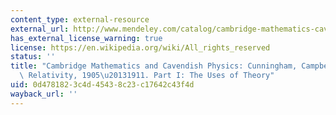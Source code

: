 ```yaml
---
content_type: external-resource
external_url: http://www.mendeley.com/catalog/cambridge-mathematics-cavendish-physics-cunningham-campbell-einsteins-relativity-19051911-part-ii-co/
has_external_license_warning: true
license: https://en.wikipedia.org/wiki/All_rights_reserved
status: ''
title: "Cambridge Mathematics and Cavendish Physics: Cunningham, Campbell, and Einstein's\
  \ Relativity, 1905\u20131911. Part I: The Uses of Theory"
uid: 0d478182-3c4d-4543-8c23-c17642c43f4d
wayback_url: ''
---
```

